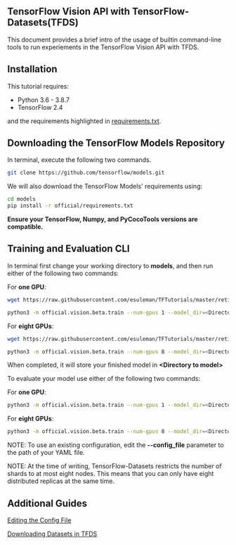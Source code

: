 ## TensorFlow Vision API with TensorFlow-Datasets(TFDS)

This document provides a brief intro of the usage of builtin command-line tools to run experiements 
in the TensorFlow Vision API with TFDS.

## Installation

This tutorial requires:

- Python 3.6 - 3.8.7
- TensorFlow 2.4

and the requirements highlighted in [requirements.txt](https://github.com/tensorflow/models/blob/master/official/requirements.txt).

## Downloading the TensorFlow Models Repository

In terminal, execute the following two commands. 

```bash
git clone https://github.com/tensorflow/models.git
```

We will also download the TensorFlow Models' requirements using:

```bash
cd models
pip install -r official/requirements.txt
```

**Ensure your TensorFlow, Numpy, and PyCocoTools versions are compatible.**

## Training and Evaluation CLI

In terminal first change your working directory to **models**, and then run either of the following two commands:

For **one GPU**:

```bash
wget https://raw.githubusercontent.com/esuleman/TFTutorials/master/retinanet_tfds_one_gpu.yaml

python3 -m official.vision.beta.train --num-gpus 1 --model_dir=<Directory to model> --mode=train_eval --experiment=retinanet_resnetfpn_coco --config_file="retinanet_tfds_one_gpu.yaml"
```

For **eight GPUs**:

```bash
wget https://raw.githubusercontent.com/esuleman/TFTutorials/master/retinanet_tfds_eight_gpu.yaml

python3 -m official.vision.beta.train --num-gpus 8 --model_dir=<Directory to model> --mode=train_eval --experiment=retinanet_resnetfpn_coco --config_file="retinanet_tfds_eight_gpu.yaml"
```

When completed, it will store your finished model in **\<Directory to model\>**

To evaluate your model use either of the following two commands:

For **one GPU**:

```bash
python3 -m official.vision.beta.train --num-gpus 1 --model_dir=<Directory to model> --mode=eval --experiment=retinanet_resnetfpn_coco --config_file="retinanet_tfds_one_gpu.yaml"
```

For **eight GPUs**:

```bash
python3 -m official.vision.beta.train --num-gpus 8 --model_dir=<Directory to model> --mode=eval --experiment=retinanet_resnetfpn_coco --config_file="retinanet_tfds_eight_gpu.yaml"
```

NOTE: To use an existing configuration, edit the **--config_file** parameter to the path of your YAML file.

NOTE: At the time of writing, TensorFlow-Datasets restricts the number of shards to at most eight nodes. This means that you can only have eight distributed replicas at the same time.

## Additional Guides

[Editing the Config File](https://github.com/esuleman/TFTutorials/blob/master/Editing_YAML.md)

[Downloading Datasets in TFDS](https://github.com/esuleman/TFTutorials/blob/master/downloading_datasets.md)
